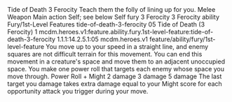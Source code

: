 <ability>
  <name>Tide of Death</name>
  <cost>3 Ferocity</cost>
  <flavor>Teach them the folly of lining up for you.</flavor>
  <keywords>
    <keyword>Melee</keyword>
    <keyword>Weapon</keyword>
  </keywords>
  <type>Main action</type>
  <distance>Self; see below</distance>
  <target>Self</target>
  <metadata>
    <class>fury</class>
    <cost>3 Ferocity</cost>
    <cost_amount>3</cost_amount>
    <cost_resource>Ferocity</cost_resource>
    <feature_type>ability</feature_type>
    <file_dpath>Fury/1st-Level Features</file_dpath>
    <item_id>tide-of-death-3-ferocity</item_id>
    <item_index>05</item_index>
    <item_name>Tide of Death (3 Ferocity)</item_name>
    <level>1</level>
    <scc>mcdm.heroes.v1:feature.ability.fury.1st-level-feature:tide-of-death-3-ferocity</scc>
    <scdc>1.1.1:14.2.5.1:05</scdc>
    <source>mcdm.heroes.v1</source>
    <type>feature/ability/fury/1st-level-feature</type>
  </metadata>
  <effects>
    <effect type="mundane">You move up to your speed in a straight line, and enemy squares are not difficult terrain for this movement. You can end this movement in a creature&apos;s space and move them to an adjacent unoccupied space. You make one power roll that targets each enemy whose space you move through.</effect>
    <effect type="roll">
      <roll>Power Roll + Might</roll>
      <t1>2 damage</t1>
      <t2>3 damage</t2>
      <t3>5 damage</t3>
    </effect>
    <effect type="mundane">The last target you damage takes extra damage equal to your Might score for each opportunity attack you trigger during your move.</effect>
  </effects>
</ability>
